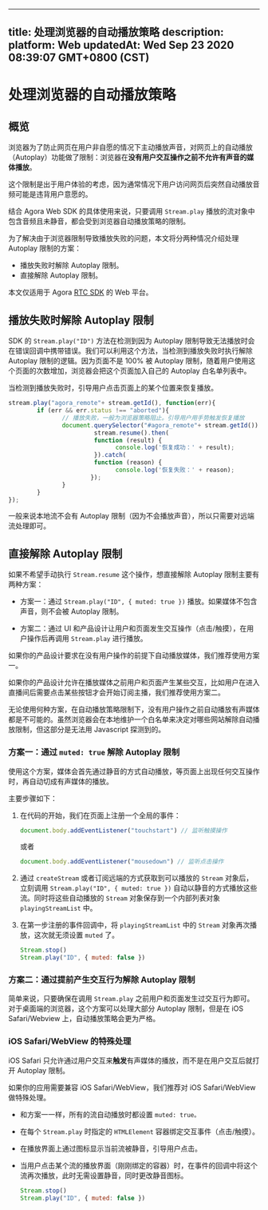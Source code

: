 
---
title: 处理浏览器的自动播放策略
description: 
platform: Web
updatedAt: Wed Sep 23 2020 08:39:07 GMT+0800 (CST)
---
# 处理浏览器的自动播放策略
## 概览

浏览器为了防止网页在用户非自愿的情况下主动播放声音，对网页上的自动播放（Autoplay）功能做了限制：浏览器在**没有用户交互操作之前不允许有声音的媒体播放**。

这个限制是出于用户体验的考虑，因为通常情况下用户访问网页后突然自动播放音频可能是违背用户意愿的。

结合 Agora Web SDK 的具体使用来说，只要调用 `Stream.play` 播放的流对象中包含音频且未静音，都会受到浏览器自动播放策略的限制。

为了解决由于浏览器限制导致播放失败的问题，本文将分两种情况介绍处理 Autoplay 限制的方案：

- 播放失败时解除 Autoplay 限制。
- 直接解除 Autoplay 限制。

<div class="alert note">本文仅适用于 Agora <a href="https://docs.agora.io/cn/Agora%20Platform/terms?platform=All%20Platforms#rtc-sdk">RTC SDK</a> 的 Web 平台。</div>

## 播放失败时解除 Autoplay 限制

SDK 的 `Stream.play("ID")` 方法在检测到因为 Autoplay 限制导致无法播放时会在错误回调中携带错误。我们可以利用这个方法，当检测到播放失败时执行解除 Autoplay 限制的逻辑。因为页面不是 100% 被 Autoplay 限制，随着用户使用这个页面的次数增加，浏览器会把这个页面加入自己的 Autoplay 白名单列表中。

当检测到播放失败时，引导用户点击页面上的某个位置来恢复播放。

```javascript
stream.play("agora_remote"+ stream.getId(), function(err){
        if (err && err.status !== "aborted"){
               // 播放失败，一般为浏览器策略阻止。引导用户用手势触发恢复播放            
               document.querySelector("#agora_remote"+ stream.getId()).onclick=function(){
                        stream.resume().then(
                        function (result) {
                              console.log('恢复成功：' + result);
                        }).catch(
                        function (reason) {
                              console.log('恢复失败：' + reason);
                       });
               }      
        }
});
```

一般来说本地流不会有 Autoplay 限制（因为不会播放声音），所以只需要对远端流处理即可。

## 直接解除 Autoplay 限制

如果不希望手动执行 `Stream.resume` 这个操作，想直接解除 Autoplay 限制主要有两种方案：

- 方案一：通过 `Stream.play("ID", { muted: true })` 播放。如果媒体不包含声音，则不会被 Autoplay 限制。

- 方案二：通过 UI 和产品设计让用户和页面发生交互操作（点击/触摸），在用户操作后再调用 `Stream.play` 进行播放。

如果你的产品设计要求在没有用户操作的前提下自动播放媒体，我们推荐使用方案一。

如果你的产品设计允许在播放媒体之前用户和页面产生某些交互，比如用户在进入直播间后需要点击某些按钮才会开始订阅主播，我们推荐使用方案二。

<div class="alert note">无论使用何种方案，在自动播放策略限制下，没有用户操作之前自动播放有声媒体都是不可能的。虽然浏览器会在本地维护一个白名单来决定对哪些网站解除自动播放限制，但这部分是无法用 Javascript 探测到的。</div>

### 方案一：通过 `muted: true` 解除 Autoplay 限制

使用这个方案，媒体会首先通过静音的方式自动播放，等页面上出现任何交互操作时，再自动切成有声媒体的播放。

主要步骤如下：

1. 在代码的开始，我们在页面上注册一个全局的事件：

    ```javascript
    document.body.addEventListener("touchstart") // 监听触摸操作
    ```
    或者
    ```javascript
    document.body.addEventListener("mousedown") // 监听点击操作
    ```
    
2. 通过 `createStream` 或者订阅远端的方式获取到可以播放的 `Stream` 对象后，立刻调用 `Stream.play("ID", { muted: true })` 自动以静音的方式播放这些流。同时将这些自动播放的 `Stream` 对象保存到一个内部列表对象 `playingStreamList` 中。

3. 在第一步注册的事件回调中，将 `playingStreamList` 中的 `Stream` 对象再次播放，这次就无须设置 `muted` 了。

    ```javascript
    Stream.stop()
    Stream.play("ID", { muted: false })
    ```

### 方案二：通过提前产生交互行为解除 Autoplay 限制

简单来说，只要确保在调用 `Stream.play` 之前用户和页面发生过交互行为即可。对于桌面端的浏览器，这个方案可以处理大部分 Autoplay 限制，但是在 iOS Safari/Webview 上，自动播放策略会更为严格。

### iOS Safari/WebView 的特殊处理

<div class="alert note">iOS Safari 只允许通过用户交互来<b>触发</b>有声媒体的播放，而不是在用户交互后就打开 Autoplay 限制。</div> 

如果你的应用需要兼容 iOS Safari/WebView，我们推荐对 iOS Safari/WebView 做特殊处理。

- 和方案一一样，所有的流自动播放时都设置 `muted: true。`
- 在每个 `Stream.play` 时指定的 `HTMLElement` 容器绑定交互事件（点击/触摸）。
- 在播放界面上通过图标显示当前流被静音，引导用户点击。
- 当用户点击某个流的播放界面（刚刚绑定的容器）时，在事件的回调中将这个流再次播放，此时无需设置静音，同时更改静音图标。   

    ```javascript
    Stream.stop()
    Stream.play("ID", { muted: false })
    ```
